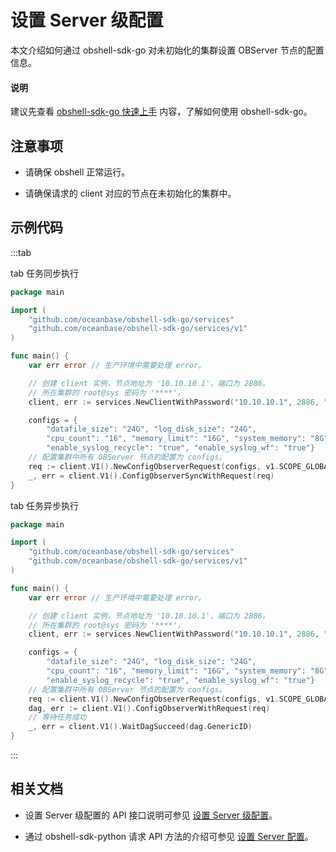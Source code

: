 # 设置 Server 级配置

本文介绍如何通过 obshell-sdk-go 对未初始化的集群设置 OBServer 节点的配置信息。

<main id="notice" type='explain'>
  <h4>说明</h4>
  <p>建议先查看 <a href='../100.quickstart-of-go.md'>obshell-sdk-go 快速上手</a> 内容，了解如何使用 obshell-sdk-go。</p>
</main>

## 注意事项

* 请确保 obshell 正常运行。

* 请确保请求的 client 对应的节点在未初始化的集群中。

## 示例代码

:::tab

tab 任务同步执行

```go
package main

import (
    "github.com/oceanbase/obshell-sdk-go/services"
    "github.com/oceanbase/obshell-sdk-go/services/v1"
)

func main() {
    var err error // 生产环境中需要处理 error。

    // 创建 client 实例，节点地址为 '10.10.10.1'，端口为 2886。
    // 所在集群的 root@sys 密码为 '****'。
    client, err := services.NewClientWithPassword("10.10.10.1", 2886, "***")

    configs = {
        "datafile_size": "24G", "log_disk_size": "24G", 
        "cpu_count": "16", "memory_limit": "16G", "system_memory": "8G", 
        "enable_syslog_recycle": "true", "enable_syslog_wf": "true"}
    // 配置集群中所有 OBServer 节点的配置为 configs。
    req := client.V1().NewConfigObserverRequest(configs, v1.SCOPE_GLOBAL)
    _, err = client.V1().ConfigObserverSyncWithRequest(req)
}
```

tab 任务异步执行

```go
package main

import (
    "github.com/oceanbase/obshell-sdk-go/services"
    "github.com/oceanbase/obshell-sdk-go/services/v1"
)

func main() {
    var err error // 生产环境中需要处理 error。

    // 创建 client 实例，节点地址为 '10.10.10.1'，端口为 2886。
    // 所在集群的 root@sys 密码为 '****'。
    client, err := services.NewClientWithPassword("10.10.10.1", 2886, "***")

    configs = {
        "datafile_size": "24G", "log_disk_size": "24G", 
        "cpu_count": "16", "memory_limit": "16G", "system_memory": "8G", 
        "enable_syslog_recycle": "true", "enable_syslog_wf": "true"}
    // 配置集群中所有 OBServer 节点的配置为 configs。
    req := client.V1().NewConfigObserverRequest(configs, v1.SCOPE_GLOBAL)
    dag, err := client.V1().ConfigObserverWithRequest(req)
    // 等待任务成功
    _, err = client.V1().WaitDagSucceed(dag.GenericID)
}
```

:::

## 相关文档

* 设置 Server 级配置的 API 接口说明可参见 [设置 Server 级配置](../../../400.obshell-api-reference/200.cluster-management/500.set-server-level.md)。

* 通过 obshell-sdk-python 请求 API 方法的介绍可参见 [设置 Server 配置](../../100.python/200.cluster-management/500.set-server-level-of-python.md)。
